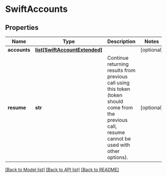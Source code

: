 # SwiftAccounts

## Properties
Name | Type | Description | Notes
------------ | ------------- | ------------- | -------------
**accounts** | [**list[SwiftAccountExtended]**](SwiftAccountExtended.md) |  | [optional] 
**resume** | **str** | Continue returning results from previous call using this token (token should come from the previous call, resume cannot be used with other options). | [optional] 

[[Back to Model list]](../README.md#documentation-for-models) [[Back to API list]](../README.md#documentation-for-api-endpoints) [[Back to README]](../README.md)


